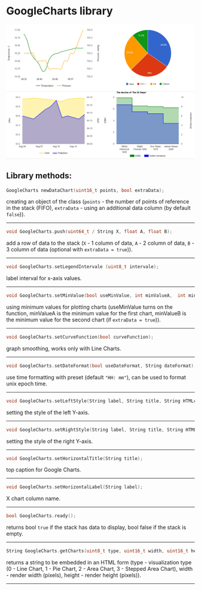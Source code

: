 # GoogleCharts library

![main](image.png)

## Library methods:
```C++
GoogleCharts newDataChart(uint16_t points, bool extraData);
```
creating an object of the class 
(`points` - the number of points of reference in the stack (FIFO), `extraData` - using an additional data column (by default `false`)).
____
```C++
void GoogleCharts.push(uint64_t / String X, float A, float B);
```
add a row of data to the stack 
(`X` - 1 column of data, `A` - 2 column of data, `B` - 3 column of data (optional with `extraData = true`)).
____
```C++
void GoogleCharts.setLegendIntervale (uint8_t intervale);
```
label interval for x-axis values.
____
```C++
void GoogleCharts.setMinValue(bool useMinValue, int minValueA,  int minValueB);
```
using minimum values ​​for plotting charts 
(useMinValue turns on the function, minValueA is the minimum value for the first chart, minValueB is the minimum value for the second chart (if `extraData = true`)).
____
```C++
void GoogleCharts.setCurveFunction(bool curveFunction);
```
graph smoothing, works only with Line Charts.
____
```C++
void GoogleCharts.setDateFormat(bool useDateFormat, String dateFormat);
```
use time formatting with preset 
(default `"HH: mm"`), can be used to format unix epoch time.
____
```C++
void GoogleCharts.setLeftStyle(String label, String title, String HTMLcolor);
```
setting the style of the left Y-axis.
____
```C++
void GoogleCharts.setRightStyle(String label, String title, String HTMLcolor);
```
setting the style of the right Y-axis.
____
```C++
void GoogleCharts.setHorizontalTitle(String title);
```
top caption for Google Charts.
____
```C++
void GoogleCharts.setHorizontalLabel(String label);
```
X chart column name.
____
```C++
bool GoogleCharts.ready();
```
returns bool `true` if the stack has data to display, bool false if the stack is empty.
____
```C++
String GoogleCharts.getCharts(uint8_t type, uint16_t width, uint16_t height);
```
returns a string to be embedded in an HTML form (type - visualization type 
(0 - Line Chart, 1 - Pie Chart, 2 - Area Chart, 3 - Stepped Area Chart), 
width - render width (pixels), 
height - render height (pixels)).
____